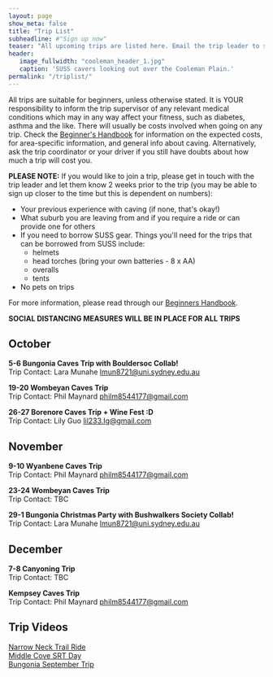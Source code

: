 ```yaml
---
layout: page
show_meta: false
title: "Trip List"
subheadline: #"Sign up now"
teaser: "All upcoming trips are listed here. Email the trip leader to sign up."
header:
   image_fullwidth: "cooleman_header_1.jpg"
   caption: 'SUSS cavers looking out over the Cooleman Plain.'
permalink: "/triplist/"
---
```


<!-- To Do convert this to auto genarage from a yaml file -->

All trips are suitable for beginners, unless otherwise stated.  It is YOUR responsibility to inform the trip supervisor of any relevant medical
conditions which may in any way affect your fitness, such as diabetes,
asthma and the like. There will usually be costs involved when going on any trip. Check the <a href="/assets/handbook.pdf">Beginner's Handbook</a>
for information on the expected costs, for area-specific information, and general info about caving. Alternatively, ask the trip coordinator or your driver
if you still have doubts about how much a trip will cost you.

**PLEASE NOTE:**
If you would like to join a trip, please get in touch with the trip leader and let them know 2 weeks prior to the trip (you may be able to sign up closer to the time but this is dependent on numbers):

-   Your previous experience with caving (if none, that's okay!)
-   What suburb you are leaving from and if you require a ride or can provide one for others
-   If you need to borrow SUSS gear. Things you'll need for the trips that can be borrowed from SUSS include:
    -   helmets
    -   head torches (bring your own batteries - 8 x AA)
    -   overalls
    -   tents
- No pets on trips

For more information, please read through our [Beginners Handbook](/assets/handbook.pdf).

**SOCIAL DISTANCING MEASURES WILL BE IN PLACE FOR ALL TRIPS**   


## October

**5-6 Bungonia Caves Trip with Bouldersoc Collab!**  
Trip Contact: Lara Munahe lmun8721@uni.sydney.edu.au  

**19-20 Wombeyan Caves Trip**  
Trip Contact: Phil Maynard philm8544177@gmail.com  

**26-27 Borenore Caves Trip + Wine Fest :D**  
Trip Contact: Lily Guo lil233.Ig@gmail.com  

## November

**9-10 Wyanbene Caves Trip**  
Trip Contact: Phil Maynard  philm8544177@gmail.com  

**23-24 Wombeyan Caves Trip**  
Trip Contact: TBC  

**29-1 Bungonia Christmas Party with Bushwalkers Society Collab!**  
Trip Contact: Lara Munahe lmun8721@uni.sydney.edu.au  


## December

**7-8 Canyoning Trip**  
Trip Contact: TBC

**Kempsey Caves Trip**  
Trip Contact: Phil Maynard philm8544177@gmail.com  

## Trip Videos 

[Narrow Neck Trail Ride](https://youtu.be/NOiHbXr4Nys)  
[Middle Cove SRT Day](https://youtu.be/PVwuTJvQgo0)  
[Bungonia September Trip](https://youtu.be/tYWzsWetYX8?si=HnQF-SwyjPQbVbld)  

